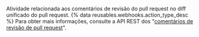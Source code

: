 Atividade relacionada aos comentários de revisão do pull request no diff unificado do pull request. {% data reusables.webhooks.action_type_desc %} Para obter mais informações, consulte a API REST dos "[comentários de revisão de pull request](/rest/reference/pulls#comments)".
